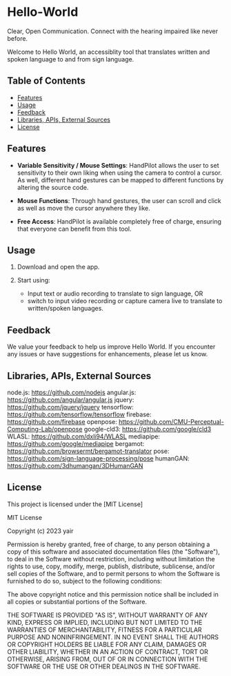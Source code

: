 # Hello-World
Clear, Open Communication. Connect with the hearing impaired like never before.

Welcome to Hello World, an accessiblity tool that translates written and spoken language to and from sign language. 

## Table of Contents
- [Features](#features)
- [Usage](#usage)
- [Feedback](#feedback)
- [Libraries, APIs, External Sources](#libraries)
- [License](#license)

## Features

- **Variable Sensitivity / Mouse Settings**: HandPilot allows the user to set sensitivity to their own liking when using the camera to control a cursor. As well,  different hand gestures can be mapped to different functions by altering the source code.

- **Mouse Functions**: Through hand gestures, the user can scroll and click as well as move the cursor anywhere they like.

- **Free Access**: HandPilot is available completely free of charge, ensuring that everyone can benefit from this tool.

## Usage

1. Download and open the app.

2. Start using:
   - Input text or audio recording to translate to sign language, OR
   - switch to input video recording or capture camera live to translate to written/spoken languages.

## Feedback

We value your feedback to help us improve Hello World. If you encounter any issues or have suggestions for enhancements, please let us know.

## Libraries, APIs, External Sources

node.js: https://github.com/nodejs
angular.js: https://github.com/angular/angular.js
jquery: https://github.com/jquery/jquery
tensorflow: https://github.com/tensorflow/tensorflow
firebase: https://github.com/firebase
openpose: https://github.com/CMU-Perceptual-Computing-Lab/openpose
google-cld3: https://github.com/google/cld3
WLASL: https://github.com/dxli94/WLASL
mediapipe: https://github.com/google/mediapipe
bergamot: https://github.com/browsermt/bergamot-translator
pose: https://github.com/sign-language-processing/pose
humanGAN: https://github.com/3dhumangan/3DHumanGAN

## License

This project is licensed under the [MIT License]

MIT License

Copyright (c) 2023 yair

Permission is hereby granted, free of charge, to any person obtaining a copy
of this software and associated documentation files (the "Software"), to deal
in the Software without restriction, including without limitation the rights
to use, copy, modify, merge, publish, distribute, sublicense, and/or sell
copies of the Software, and to permit persons to whom the Software is
furnished to do so, subject to the following conditions:

The above copyright notice and this permission notice shall be included in all
copies or substantial portions of the Software.

THE SOFTWARE IS PROVIDED "AS IS", WITHOUT WARRANTY OF ANY KIND, EXPRESS OR
IMPLIED, INCLUDING BUT NOT LIMITED TO THE WARRANTIES OF MERCHANTABILITY,
FITNESS FOR A PARTICULAR PURPOSE AND NONINFRINGEMENT. IN NO EVENT SHALL THE
AUTHORS OR COPYRIGHT HOLDERS BE LIABLE FOR ANY CLAIM, DAMAGES OR OTHER
LIABILITY, WHETHER IN AN ACTION OF CONTRACT, TORT OR OTHERWISE, ARISING FROM,
OUT OF OR IN CONNECTION WITH THE SOFTWARE OR THE USE OR OTHER DEALINGS IN THE
SOFTWARE.
